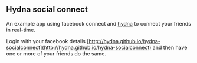 ## Hydna social connect ##

An example app using facebook connect and [hydna](http://hydna.com/) to connect your friends in real-time.

Login with your facebook details [http://hydna.github.io/hydna-socialconnect](http://hydna.github.io/hydna-socialconnect) and then have one or more of your friends do the same.
